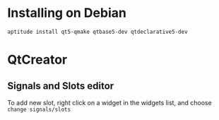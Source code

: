 Installing on Debian
====================

    aptitude install qt5-qmake qtbase5-dev qtdeclarative5-dev


QtCreator
=========

Signals and Slots editor
------------------------

To add new slot, right click on a widget in the widgets list, and choose `change signals/slots`

